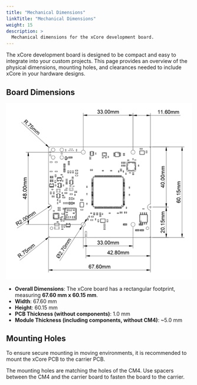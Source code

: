 ```yaml
---
title: "Mechanical Dimensions"
linkTitle: "Mechanical Dimensions"
weight: 15
description: >
  Mechanical dimensions for the xCore development board.
---
```


The xCore development board is designed to be compact and easy to integrate into your custom projects. 
This page provides an overview of the physical dimensions, mounting holes, and clearances needed to include xCore in your hardware designs.

## Board Dimensions

![xCore Dimensions](outline-dimensions.png)

- **Overall Dimensions**: The xCore board has a rectangular footprint, measuring **67.60 mm x 60.15 mm**.
- **Width**: 67.60 mm
- **Height**: 60.15 mm
- **PCB Thickness (without components)**: 1.0 mm
- **Module Thickness (including components, without CM4)**: ~5.0 mm

## Mounting Holes

To ensure secure mounting in moving environments, it is recommended to mount the xCore PCB to the carrier PCB.

The mounting holes are matching the holes of the CM4. Use spacers between the CM4 and the carrier board to fasten the board to the carrier.

